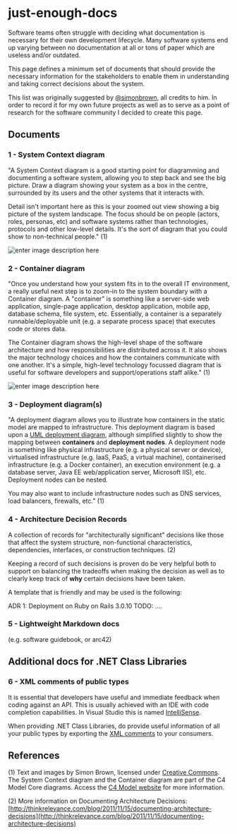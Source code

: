 # just-enough-docs
Software teams often struggle with deciding what documentation is necessary for their own development lifecycle. Many software systems end up varying between no documentation at all or tons of paper which are useless and/or outdated.

This page defines a minimum set of documents that should provide the necessary information for the stakeholders to enable them in understanding and taking correct decisions about the system.

This list was originally suggested by [@simonbrown](https://twitter.com/simonbrown), all credits to him. In order to record it for my own future projects as well as to serve as a point of research for the software community I decided to create this page.

## Documents
### 1 - System Context diagram
"A System Context diagram is a good starting point for diagramming and documenting a software system, allowing you to step back and see the big picture. Draw a diagram showing your system as a box in the centre, surrounded by its users and the other systems that it interacts with.

Detail isn't important here as this is your zoomed out view showing a big picture of the system landscape. The focus should be on people (actors, roles, personas, etc) and software systems rather than technologies, protocols and other low-level details. It's the sort of diagram that you could show to non-technical people." (1)

![enter image description here](https://c4model.com/img/bigbankplc-SystemContext.png)

### 2 - Container diagram

"Once you understand how your system fits in to the overall IT environment, a really useful next step is to zoom-in to the system boundary with a Container diagram. A "container" is something like a server-side web application, single-page application, desktop application, mobile app, database schema, file system, etc. Essentially, a container is a separately runnable/deployable unit (e.g. a separate process space) that executes code or stores data.

The Container diagram shows the high-level shape of the software architecture and how responsibilities are distributed across it. It also shows the major technology choices and how the containers communicate with one another. It's a simple, high-level technology focussed diagram that is useful for software developers and support/operations staff alike." (1)

![enter image description here](https://c4model.com/img/bigbankplc-Containers.png)

### 3 - Deployment diagram(s)

"A deployment diagram allows you to illustrate how containers in the static model are mapped to infrastructure. This deployment diagram is based upon a  [UML deployment diagram](https://en.wikipedia.org/wiki/Deployment_diagram), although simplified slightly to show the mapping between  **containers**  and  **deployment nodes**. A deployment node is something like physical infrastructure (e.g. a physical server or device), virtualised infrastructure (e.g. IaaS, PaaS, a virtual machine), containerised infrastructure (e.g. a Docker container), an execution environment (e.g. a database server, Java EE web/application server, Microsoft IIS), etc. Deployment nodes can be nested.

You may also want to include infrastructure nodes such as DNS services, load balancers, firewalls, etc." (1)

### 4 - Architecture Decision Records

A collection of records for "architecturally significant" decisions like those that affect the system structure, non-functional characteristics, dependencies, interfaces, or construction techniques. (2)

Keeping a record of such decisions is proven do be very helpful both to support on balancing the tradeoffs when making the decision as well as to clearly keep track of **why** certain decisions have been taken.

A template that is friendly and may be used is the following: 

ADR 1: Deployment on Ruby on Rails 3.0.10
TODO: ....

### 5 - Lightweight Markdown docs

(e.g. software guidebook, or arc42)
## Additional docs for .NET Class Libraries
### 6 - XML comments of public types

It is essential that developers have useful and immediate feedback when coding against an API. This is usually achieved with an IDE with  code completion capabilities. In Visual Studio this is named [IntelliSense](https://docs.microsoft.com/en-us/visualstudio/ide/using-intellisense).

When providing .NET Class Libraries, do provide useful information of all your public types by exporting the [XML comments](https://docs.microsoft.com/en-us/dotnet/csharp/codedoc) to your consumers. 

## References
(1) Text and images by Simon Brown, licensed under [Creative Commons](https://creativecommons.org/licenses/by/4.0/). The System Context diagram and the Container diagram are part of the C4 Model Core diagrams. Access the [C4 Model website](https://c4model.com/#CoreDiagrams) for more information.

(2) More information on Documenting Architecture Decisions: [http://thinkrelevance.com/blog/2011/11/15/documenting-architecture-decisions](http://thinkrelevance.com/blog/2011/11/15/documenting-architecture-decisions)
